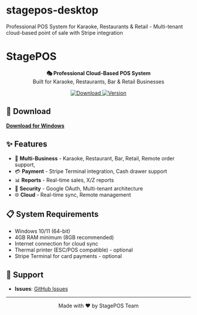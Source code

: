 # stagepos-desktop
Professional POS System for Karaoke, Restaurants &amp; Retail - Multi-tenant cloud-based point of sale with Stripe integration

# StagePOS

<p align="center">
  <strong>🎭 Professional Cloud-Based POS System</strong><br>
  Built for Karaoke, Restaurants, Bar & Retail Businesses
</p>

<p align="center">
  <a href="https://kyunghoon5.github.io/stagepos-desktop">
    <img src="https://img.shields.io/badge/Download-Windows-blue?style=for-the-badge&logo=windows" alt="Download">
  </a>
  <a href="https://github.com/kyunghoon5/stagepos-desktop/releases">
    <img src="https://img.shields.io/github/v/release/kyunghoon5/stagepos?style=for-the-badge" alt="Version">
  </a>
</p>

## 🚀 Download

**[Download for Windows](https://kyunghoon5.github.io/stagepos-desktop)**

## ✨ Features

- 🏪 **Multi-Business** - Karaoke, Restaurant, Bar, Retail, Remote order support,
- 💳 **Payment** - Stripe Terminal integration, Cash drawer support
- 📊 **Reports** - Real-time sales, X/Z reports
- 🔐 **Security** - Google OAuth, Multi-tenant architecture
- 🌐 **Cloud** - Real-time sync, Remote management

## 📋 System Requirements

- Windows 10/11 (64-bit)
- 4GB RAM minimum (8GB recommended)
- Internet connection for cloud sync
- Thermal printer (ESC/POS compatible) - optional
- Stripe Terminal for card payments - optional

## 🤝 Support

- **Issues**: [GitHub Issues](support@singsingmedia.com)

---

<p align="center">
  Made with ❤️ by StagePOS Team
</p>
